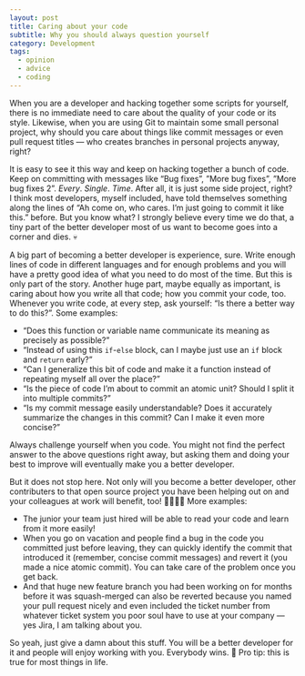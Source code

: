 ```yaml
---
layout: post
title: Caring about your code
subtitle: Why you should always question yourself
category: Development
tags:
  - opinion
  - advice
  - coding
---
```

When you are a developer and hacking together some scripts for yourself, there is no immediate need to care about the quality of your code or its style.
Likewise, when you are using Git to maintain some small personal project, why should you care about things like commit messages or even pull request titles — who creates branches in personal projects anyway, right?<!--more-->

It is easy to see it this way and keep on hacking together a bunch of code.
Keep on committing with messages like “Bug fixes”, ”More bug fixes”, ”More bug fixes 2”. *Every*. *Single*. *Time*. After all, it is just some side project, right?
I think most developers, myself included, have told themselves something along the lines of “Ah come on, who cares. I’m just going to commit it like this.” before.
But you know what?
I strongly believe every time we do that, a tiny part of the better developer most of us want to become goes into a corner and dies. 💀

A big part of becoming a better developer is experience, sure.
Write enough lines of code in different languages and for enough problems and you will have a pretty good idea of what you need to do most of the time.
But this is only part of the story.
Another huge part, maybe equally as important, is caring about how you write all that code; how you commit your code, too.
Whenever you write code, at every step, ask yourself: “Is there a better way to do this?”.
Some examples:

- “Does this function or variable name communicate its meaning as precisely as possible?”
- “Instead of using this `if`-`else` block, can I maybe just use an `if` block and `return` early?”
- “Can I generalize this bit of code and make it a function instead of repeating myself all over the place?”
- “Is the piece of code I’m about to commit an atomic unit? Should I split it into multiple commits?”
- “Is my commit message easily understandable? Does it accurately summarize the changes in this commit? Can I make it even more concise?”

Always challenge yourself when you code.
You might not find the perfect answer to the above questions right away, but asking them and doing your best to improve will eventually make you a better developer.

But it does not stop here.
Not only will you become a better developer, other contributers to that open source project you have been helping out on and your colleagues at work will benefit, too! 🙋🙋🏾‍♂️ More examples:

- The junior your team just hired will be able to read your code and learn from it more easily! 
- When you go on vacation and people find a bug in the code you committed just before leaving, they can quickly identify the commit that introduced it (remember, concise commit messages) and revert it (you made a nice atomic commit).
  You can take care of the problem once you get back.
- And that huge new feature branch you had been working on for months before it was squash-merged can also be reverted because you named your pull request nicely and even included the ticket number from whatever ticket system you poor soul have to use at your company — yes Jira, I am talking about you.

So yeah, just give a damn about this stuff.
You will be a better developer for it and people will enjoy working with you.
Everybody wins. 🎉
Pro tip: this is true for most things in life.
